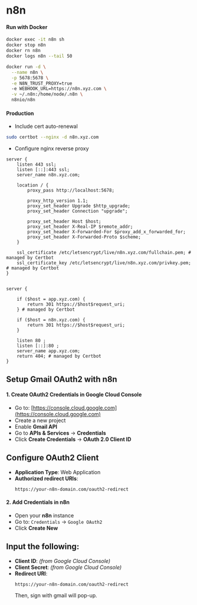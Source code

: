 # n8n

#### Run with Docker

```bash
docker exec -it n8n sh
docker stop n8n
docker rn n8n
docker logs n8n --tail 50

```
```bash
docker run -d \
  --name n8n \
  -p 5678:5678 \
  -e N8N_TRUST_PROXY=true
  -e WEBHOOK_URL=https://n8n.xyz.com \
  -v ~/.n8n:/home/node/.n8n \
  n8nio/n8n
```
#### Production
- Include cert auto-renewal
```bash
sudo certbot --nginx -d n8n.xyz.com
```

- Configure nginx reverse proxy
```
server {
    listen 443 ssl;
    listen [::]:443 ssl;
    server_name n8n.xyz.com;

    location / {
        proxy_pass http://localhost:5678;

        proxy_http_version 1.1;
        proxy_set_header Upgrade $http_upgrade;
        proxy_set_header Connection "upgrade";

        proxy_set_header Host $host;
        proxy_set_header X-Real-IP $remote_addr;
        proxy_set_header X-Forwarded-For $proxy_add_x_forwarded_for;
        proxy_set_header X-Forwarded-Proto $scheme;
    }

    ssl_certificate /etc/letsencrypt/live/n8n.xyz.com/fullchain.pem; # managed by Certbot
    ssl_certificate_key /etc/letsencrypt/live/n8n.xyz.com/privkey.pem; # managed by Certbot
}


server {

    if ($host = app.xyz.com) {
        return 301 https://$host$request_uri;
    } # managed by Certbot

    if ($host = n8n.xyz.com) {
        return 301 https://$host$request_uri;
    }

    listen 80 ;
    listen [::]:80 ;
    server_name app.xyz.com;
    return 404; # managed by Certbot
}
```

## Setup Gmail OAuth2 with n8n

#### 1. Create OAuth2 Credentials in Google Cloud Console
- Go to: [https://console.cloud.google.com](https://console.cloud.google.com)
- Create a new project
- Enable **Gmail API**
- Go to **APIs & Services** → **Credentials**
- Click **Create Credentials** → **OAuth 2.0 Client ID**

## Configure OAuth2 Client
- **Application Type**: Web Application
- **Authorized redirect URIs**:
  ```
  https://your-n8n-domain.com/oauth2-redirect
  ```

#### 2. Add Credentials in n8n
- Open your **n8n** instance
- Go to: `Credentials` → `Google OAuth2`
- Click **Create New**

## Input the following:
- **Client ID**: *(from Google Cloud Console)*
- **Client Secret**: *(from Google Cloud Console)*
- **Redirect URI**: 
  ```
  https://your-n8n-domain.com/oauth2-redirect
  ```
  Then, sign with gmail will pop-up.
